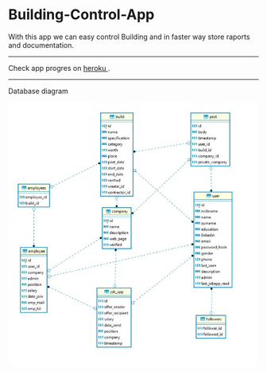# Building-Control-App
With this app we can easy control Building and in faster way store raports and documentation.


<hr>

Check app progres on <a href='http://bulding-control-app.herokuapp.com/' target="_blank"> heroku </a>.


<hr>

Database diagram

<img src="app/static/img/preview_db.JPG" alt="diagram db">

